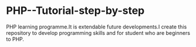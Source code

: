 # PHP--Tutorial-step-by-step
PHP learning programme.It is extendable future developments.I create this repository to develop programming skills and for student who are beginners to PHP.
